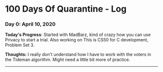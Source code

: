 # 100 Days Of Quarantine - Log

### Day 0: April 10, 2020 

**Today's Progress**: Started with MadBarz, kind of crazy how you can use Privacy to start a trial. Also working on This is CS50 for C development, Problem Set 3.

**Thoughts:** I really don't understand how I have to work with the voters in the Tideman algorithm. Might need a little bit more of practice.

**********